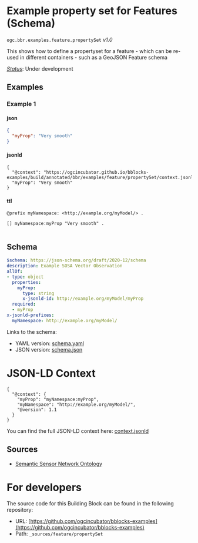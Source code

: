 
# Example property set for Features (Schema)

`ogc.bbr.examples.feature.propertySet` *v1.0*

This shows how to define a propertyset for a feature - which can be re-used in different containers - such as a GeoJSON Feature schema

[*Status*](http://www.opengis.net/def/status): Under development

## Examples

### Example 1
#### json
```json
{
  "myProp": "Very smooth"
}

```

#### jsonld
```jsonld
{
  "@context": "https://ogcincubator.github.io/bblocks-examples/build/annotated/bbr/examples/feature/propertySet/context.jsonld",
  "myProp": "Very smooth"
}
```

#### ttl
```ttl
@prefix myNamespace: <http://example.org/myModel/> .

[] myNamespace:myProp "Very smooth" .


```

## Schema

```yaml
$schema: https://json-schema.org/draft/2020-12/schema
description: Example SOSA Vector Observation
allOf:
- type: object
  properties:
    myProp:
      type: string
      x-jsonld-id: http://example.org/myModel/myProp
  required:
  - myProp
x-jsonld-prefixes:
  myNamespace: http://example.org/myModel/

```

Links to the schema:

* YAML version: [schema.yaml](https://ogcincubator.github.io/bblocks-examples/build/annotated/bbr/examples/feature/propertySet/schema.json)
* JSON version: [schema.json](https://ogcincubator.github.io/bblocks-examples/build/annotated/bbr/examples/feature/propertySet/schema.yaml)


# JSON-LD Context

```jsonld
{
  "@context": {
    "myProp": "myNamespace:myProp",
    "myNamespace": "http://example.org/myModel/",
    "@version": 1.1
  }
}
```

You can find the full JSON-LD context here:
[context.jsonld](https://ogcincubator.github.io/bblocks-examples/build/annotated/bbr/examples/feature/propertySet/context.jsonld)

## Sources

* [Semantic Sensor Network Ontology](https://www.w3.org/TR/vocab-ssn/)

# For developers

The source code for this Building Block can be found in the following repository:

* URL: [https://github.com/ogcincubator/bblocks-examples](https://github.com/ogcincubator/bblocks-examples)
* Path: `_sources/feature/propertySet`

